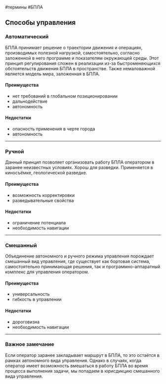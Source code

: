 #термины #БПЛА
## Способы управления
### Автоматический

БПЛА принимает решение о траектории движения и операциях, производимых полезной нагрузкой, самостоятельно, согласно заложенной в него программе и показателям окружающей среды.
Этот принцип регулирования сложен в реализации из-за быстроменяющихся обстоятельств движения БПЛА в пространстве. Также немаловажной является модель мира, заложенная в БПЛА.

#### Преимущества
- нет требований в глобальном позиционировании
- дальнодействие
- автономность
#### Недостатки
- опасность применения в черте города
- автономность

___
### Ручной

Данный принцип позволяет организовать работу БПЛА оператором в заранее неизвестных условиях. Хорош для разведки. Применяется в киносъёмке, геологической разведке.

#### Преимущества
- возможность корректировки
- разведывательные свойства
#### Недостатки
- ограничение потенциала
- необходимость навигации

___
### Смешанный

Объединение автономного и ручного режима управления порождает смешанный вид управления, где существует как бортовая система, самостоятельно принимающая решения, так и программно-аппаратный комплекс для управления оператором.

#### Преимущества
- универсальность
- гибкость в управлении
#### Недостатки
- дороговизна
- необходимость навигации

___
### Важное замечание

Если оператор заранее закладывает маршрут в БПЛА, то это остаётся в рамках автономного вида управления. Однако в случаях, когда оператор имеет возможность вмешаться в работу БПЛА во время процесса выполнения задачи, мы попадаем в юрисдикцию смешанного вида управления.
